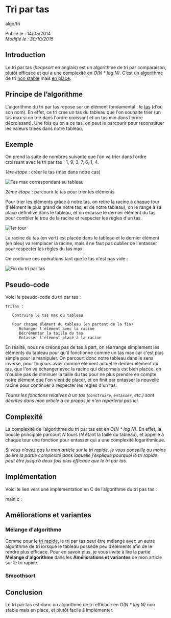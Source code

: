 Tri par tas
===========
algo/tri

Publié le : 14/05/2014  
*Modifié le : 30/10/2015*

## Introduction

Le tri par tas (*heapsort* en anglais) est un algorithme de tri par comparaison, plutôt efficace et qui a une complexité en *O(N \* log N)*. C’est un algorithme de tri [non stable](https://en.wikipedia.org/wiki/Sorting_algorithm#Stability) mais [en place](https://en.wikipedia.org/wiki/In-place_algorithm).

## Principe de l’algorithme

L'algorithme du tri par tas repose sur un élément fondamental : le [tas]() (d'où son nom). En effet, ce tri crée un tas du tableau que l'on souhaite trier (un tas max si on trie dans l'ordre croissant et un tas min dans l'ordre décroissant). Une fois qu'on a ce tas, on peut le parcourir pour reconstituer les valeurs triées dans notre tableau.

## Exemple

On prend la suite de nombres suivante que l’on va trier dans l’ordre croissant avec le tri par tas : 1, 9, 3, 7, 6, 1, 4.

*1ère étape* : créer le tas (max dans notre cas)

![Tas max correspondant au tableau](/static/img/algo/tri/tri_tas/exemple_tas_max.png)

*2ème étape* : parcourir le tas pour trier les éléments

Pour trier les éléments grâce à notre tas, on retire la racine à chaque tour (l'élément le plus grand de notre tas, et de notre tableau), on le range à sa place définitive dans le tableau, et on entasse le dernier élément du tas pour combler le trou de la racine et respecter les règles d'un tas.

![1er tour](/static/img/algo/tri/tri_tas/exemple_tour1.png)

La racine du tas (en vert) est placée dans le tableau et le dernier élément (en bleu) va remplacer la racine, mais il ne faut pas oublier de l'entasser pour respecter les règles du tas max.

On continue ces opérations tant que le tas n'est pas vide :

![Fin du tri par tas](/static/img/algo/tri/tri_tas/exemple_tour2.png)

## Pseudo-code

Voici le pseudo-code du tri par tas :

```nohighlight
triTas :

   Contruire le tas max du tableau

   Pour chaque élément du tableau (en partant de la fin)
      Echanger l'élément avec la racine
      Décrémenter la taille du tas
      Entasser l'élément placé à la racine
```

En réalité, nous ne créons pas de tas à part, on réarrange simplement les éléments du tableau pour qu'il fonctionne comme un tas max car c'est plus simple pour le manipuler. On parcourt donc notre tableau dans le sens inverse, pour toujours avoir comme élément actuel le dernier élément du tas, que l'on va échanger avec la racine qui désormais est bien placée, on n'oublie pas de diminuer la taille du tas pour ne plus prendre en compte notre élément que l'on vient de placer, et on finit par entasser la nouvelle racine pour continuer à respecter les règles d'un tas.

*Toutes les fonctions relatives à un tas (`construire`, `entasser`, etc.) sont décrites dans mon article à ce propos je n'en reparlerai pas ici.*

## Complexité

La complexité de l’algorithme du tri par tas est en *O(N \* log N)*. En effet, la boucle principale parcourt *N* tours (*N* étant la taille du tableau), et appelle à chaque tour une fonction pour entasser qui a une complexité logarithmique.

*Si vous n’avez pas lu mon article sur le [tri rapide](/algo/tri/tri_rapide.html), je vous conseille au moins de lire la partie complexité dans laquelle j’explique pourquoi le tri rapide peut être jusqu’à deux fois plus efficace que le tri par tas.*

## Implémentation

Voici le lien vers une implémentation en C de l’algorithme du tri pas tas :

main.c : 

## Améliorations et variantes

### Mélange d'algorithme

Comme pour le [tri rapide](/algo/tri/tri_rapide.html), le tri par tas peut être mélangé avec un autre algorithme de tri lorsque le tableau possède peu d’éléments afin de le rendre plus efficace. Pour en savoir plus, je vous invite à lire la partie **Mélange d'algorithme** dans les **Améliorations et variantes** de mon article sur le tri rapide.

### Smoothsort

## Conclusion

Le tri par tas est donc un algorithme de tri efficace en *O(N \* log N)* non stable mais en place, et plutôt facile à implémenter.
